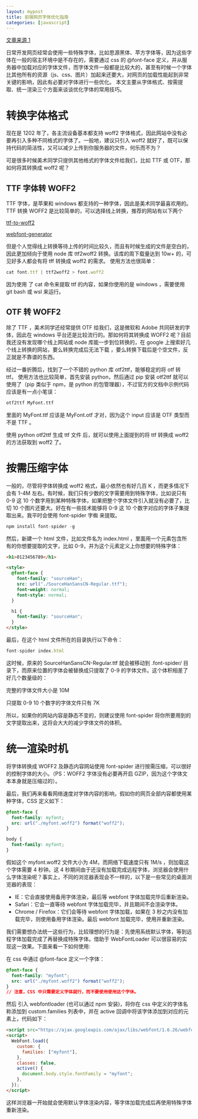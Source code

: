 ```yaml
---
layout: mypost
title: 前端网页字体优化指南
categories: [javascript]
---
```


[文章来源 1](https://juejin.cn/post/6984971905069482021#heading-0)

日常开发网页经常会使用一些特殊字体，比如思源黑体、苹方字体等，因为这些字体在一般的宿主环境中是不存在的，需要通过 css 的 @font-face 定义，并从服务器中加载对应的字体文件，而字体文件一般都是比较大的，甚至有时候一个字体比其他所有的资源（js、css、图片）加起来还要大，对网页的加载性能起到非常关键的影响，因此有必要对字体进行一些优化。 本文主要从字体格式、按需提取、统一渲染三个方面来谈谈优化字体的常用技巧。

# 转换字体格式

现在是 1202 年了，各主流设备基本都支持 woff2 字体格式，因此网站中没有必要再引入多种不同格式的字体了。一般地，建议只引入 woff2 就好了，既可以保持代码的简洁性，又可以减少上传到你服务器的文件，何乐而不为？

可是很多时候美术同学只提供其他格式的字体文件给我们，比如 TTF 或 OTF，那如何将其转换成 woff2 呢？

## TTF 字体转 WOFF2

TTF 字体，是苹果和 windows 都支持的一种字体，因此是美术同学最喜欢用的。TTF 转换 WOFF2 是比较简单的，可以选择线上转换，推荐的网站有以下两个

[ttf-to-woff2](https://everythingfonts.com/ttf-to-woff2)

[webfont-generator](https://www.fontsquirrel.com/tools/webfont-generator)

但是个人觉得线上转换等待上传的时间比较久，而且有时候生成的文件是空白的，因此更加倾向于使用 node 库 ttf2woff2 转换。该库的周下载量达到 10w+ 的，可见好多人都会有将 tff 转换成 woff2 的需求。 使用方法也很简单：

```js
cat font.ttf | ttf2woff2 > font.woff2
```

因为使用 了 cat 命令来提取 ttf 的内容，如果你使用的是 windows ，需要使用 git bash 或 wsl 来运行。

## OTF 转 WOFF2

除了 TTF ，美术同学还经常提供 OTF 给我们，这是微软和 Adobe 共同研发的字体，因此在 windows 平台还是比较流行的。那如何将其转换成 WOFF2 呢？目前我还没有发现哪个线上网站或 node 库能一步到位转换的，在 google 上搜索好几个线上转换的网站，要么转换完成后无法下载 ，要么转换下载后是个空文件，反正就是不靠谱的东西。

经过一番折腾后，找到了一个不错的 python 库 otf2ttf，能够稳定的将 otf 转 ttf。
使用方法也比较简单，首先安装 python，然后通过 pip 安装 otf2ttf 就可以使用了（pip 类似于 npm，是 python 的包管理器），不过官方的文档中示例代码应该是有一点小笔误：

```python
otf2ttf MyFont.ttf
```

里面的 MyFont.ttf 应该是 MyFont.otf 才对，因为这个 input 应该是 OTF 类型而不是 TTF 。

使用 python otf2ttf 生成 ttf 文件 后，就可以使用上面提到的将 ttf 转换成 woff2 的方法获取到 woff2 了。

# 按需压缩字体

一般的，尽管将字体转换成 woff2 格式，最小依然也有好几百 K ，而更多情况下会有 1-4M 左右。有时候，我们只有少数的文字需要用到特殊字体，比如说只有 0-9 这 10 个数字用到某种特殊字体，如果把整个字体文件引入就没有必要了，比切 10 个图片还要大。好在有一些技术能够将 0-9 这 10 个数字对应的字体子集提取出来。我平时会使用 font-spider 字蜘 来提取。

```js
npm install font-spider -g
```

然后，新建一个 html 文件，比如文件名为 index.html ，里面用一个元素包含所有的你想要提取的文字，比如 0-9，并为这个元素定义上你想要的特殊字体：

```html
<h1>0123456789</h1>

<style>
  @font-face {
    font-family: "sourceHan";
    src: url("./SourceHanSansCN-Regular.ttf");
    font-weight: normal;
    font-style: normal;
  }

  h1 {
    font-family: "sourceHan";
  }
</style>
```

最后，在这个 html 文件所在的目录执行以下命令：

```js
font-spider index.html
```

这时候，原来的 SourceHanSansCN-Regular.ttf 就会被移动到 .font-spider/ 目录下，而原来位置的字体会被替换成只提取了 0-9 的字体文件。这个体积相差了好几个数量级的：

完整的字体文件大小是 10M

只提取 0-9 10 个数字的字体文件只有 7K

所以，如果你的网站内容是静态不变的，则建议使用 font-spider 将你所要用到的文字提取出来，这将会大大的减少字体文件的体积。

# 统一渲染时机

将字体转换成 WOFF2 及静态内容网站使用 font-spider 进行按需压缩，可以很好的控制字体的大小。（PS：WOFF2 字体没有必要再开启 GZIP，因为这个字体文本本身就是压缩过的）。

最后，我们再来看看网络速度对字体内容的影响，假如你的网页全部内容都使用某种字体，CSS 定义如下：

```css
@font-face {
  font-family: myfont;
  src: url("./myfont.woff2") format("woff2");
}

body {
  font-family: myfont;
}
```

假如这个 myfont.woff2 文件大小为 4M，而网络下载速度只有 1M/s ，则加载这个字体需要 4 秒钟。这 4 秒期间由于还没有加载完成远程字体，浏览器会使用什么字体渲染呢？事实上，不同的浏览器表现会不一样的，以下是一些常见的桌面浏览器的表现：

- IE：它会直接使用备用字体渲染，最后等 webfont 字体加载完毕后重新渲染。
- Safari：它会一直等待 webfont 字体加载完毕，并且期间不会渲染字体。
- Chrome / Firefox：它们会等待 webfont 字体加载，如果在 3 秒之内没有加载完毕，则使用备用字体渲染。最后 webfont 加载完毕，使用并重新渲染。

我们需要想办法统一这些行为，比较理想的行为是：先使用系统默认字体，等到远程字体加载完成了再替换成特殊字体。借助于 WebFontLoader 可以很容易的实现这一效果。下面来看一下如何使用:

在 css 中通过 @font-face 定义一个字体：

```css
@font-face {
  font-family: "myfont";
  src: url("./myfont.woff2") format("woff2");
}
// 注意，CSS 中只需要定义字体就行，而不要使用使用这个字休。
```

然后 引入 webfontloader (也可以通过 npm 安装)，将你在 css 中定义的字体名称添加到 custom.families 列表中，并在 active 回调中将该字体添加到对应的元素上，代码如下：

```html
<script src="https://ajax.googleapis.com/ajax/libs/webfont/1.6.26/webfont.js"></script>
<script>
  WebFont.load({
    custom: {
      families: ["myfont"],
    },
    classes: false,
    active() {
      document.body.style.fontFamily = "myfont";
    },
  });
</script>
```

这样浏览器一开始就会使用默认字体渲染内容，等字体加载完成后再使用特殊字体重新渲染。
